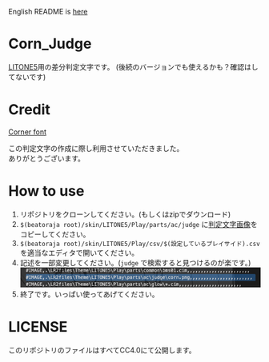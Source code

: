 English README is [here](./README.md)

# Corn_Judge
[LITONE5](https://desout2.tk/litone5-beatoraja/)用の差分判定文字です。
(後続のバージョンでも使えるかも？確認はしてないです)

# Credit
[Corner font](http://www.cfont.jp/eijifree/corner.html)

この判定文字の作成に際し利用させていただきました。  
ありがとうございます。

# How to use
1. リポジトリをクローンしてください。(もしくはzipでダウンロード)
2. `$(beatoraja root)/skin/LITONE5/Play/parts/ac/judge` に[判定文字画像]()をコピーしてください。
3. `$(beatoraja root)/skin/LITONE5/Play/csv/$(設定しているプレイサイド).csv`を適当なエディタで開いてください。
4. 記述を一部変更してください。(`judge` で検索すると見つけるのが楽です。)
![記述後のコード](./README_images/csv.png)
5. 終了です。いっぱい使ってあげてください。

# LICENSE 
このリポジトリのファイルはすべてCC4.0にて公開します。